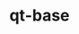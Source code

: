 ---
title: "qt-base"
layout: cache
categories: [package, develop-2025-04-13]
meta: {"compilers": ["gcc@11.1.0", "gcc@11.4.0"], "num_specs": 2, "num_specs_by_stack": {"data-vis-sdk": 1, "hep": 1, "root": 2}, "oss": ["ubuntu20.04", "ubuntu22.04"], "platforms": ["linux"], "stacks": ["data-vis-sdk", "hep", "root"], "targets": ["x86_64_v3"], "versions": ["6.9.0"]}
spec_details: [{"compiler": "gcc@11.4.0", "hash": "ivlvs2oamy3q6y4eo6tkrdqm3tkwbfsc", "os": "ubuntu22.04", "platform": "linux", "size": "-", "stacks": ["hep", "root"], "target": "x86_64_v3", "variants": ["+accessibility", "build_system=cmake", "build_type=Release", "~dbus", "~framework", "generator=ninja", "~gtk", "+gui", "~ipo", "~network", "+opengl", "+shared", "+sql", "+widgets"], "versions": ["6.9.0"]}, {"compiler": "gcc@11.1.0", "hash": "n7nqjwrhnvdlivkppqji6i24asxzg6px", "os": "ubuntu20.04", "platform": "linux", "size": "-", "stacks": ["data-vis-sdk", "root"], "target": "x86_64_v3", "variants": ["~accessibility", "build_system=cmake", "build_type=Release", "~dbus", "~framework", "generator=ninja", "~gtk", "+gui", "~ipo", "~network", "+opengl", "+shared", "+sql", "+widgets"], "versions": ["6.9.0"]}]
---